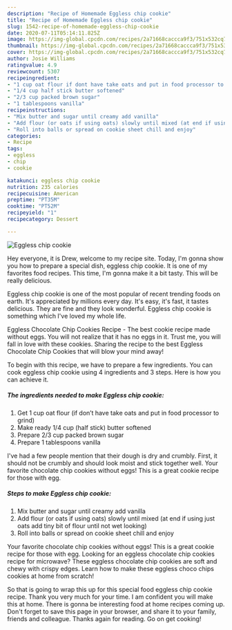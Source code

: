 ```yaml
---
description: "Recipe of Homemade Eggless chip cookie"
title: "Recipe of Homemade Eggless chip cookie"
slug: 1542-recipe-of-homemade-eggless-chip-cookie
date: 2020-07-11T05:14:11.825Z
image: https://img-global.cpcdn.com/recipes/2a71668caccca9f3/751x532cq70/eggless-chip-cookie-recipe-main-photo.jpg
thumbnail: https://img-global.cpcdn.com/recipes/2a71668caccca9f3/751x532cq70/eggless-chip-cookie-recipe-main-photo.jpg
cover: https://img-global.cpcdn.com/recipes/2a71668caccca9f3/751x532cq70/eggless-chip-cookie-recipe-main-photo.jpg
author: Josie Williams
ratingvalue: 4.9
reviewcount: 5307
recipeingredient:
- "1 cup oat flour if dont have take oats and put in food processor to grind"
- "1/4 cup half stick butter softened"
- "2/3 cup packed brown sugar"
- "1 tablespoons vanilla"
recipeinstructions:
- "Mix butter and sugar until creamy add vanilla"
- "Add flour (or oats if using oats) slowly until mixed (at end if using just oats add tiny bit of flour until not wet looking)"
- "Roll into balls or spread on cookie sheet chill and enjoy"
categories:
- Recipe
tags:
- eggless
- chip
- cookie

katakunci: eggless chip cookie 
nutrition: 235 calories
recipecuisine: American
preptime: "PT35M"
cooktime: "PT52M"
recipeyield: "1"
recipecategory: Dessert

---
```



![Eggless chip cookie](https://img-global.cpcdn.com/recipes/2a71668caccca9f3/751x532cq70/eggless-chip-cookie-recipe-main-photo.jpg)

Hey everyone, it is Drew, welcome to my recipe site. Today, I'm gonna show you how to prepare a special dish, eggless chip cookie. It is one of my favorites food recipes. This time, I'm gonna make it a bit tasty. This will be really delicious.

Eggless chip cookie is one of the most popular of recent trending foods on earth. It's appreciated by millions every day. It's easy, it's fast, it tastes delicious. They are fine and they look wonderful. Eggless chip cookie is something which I've loved my whole life.

Eggless Chocolate Chip Cookies Recipe - The best cookie recipe made without eggs. You will not realize that it has no eggs in it. Trust me, you will fall in love with these cookies. Sharing the recipe to the best Eggless Chocolate Chip Cookies that will blow your mind away!


To begin with this recipe, we have to prepare a few ingredients. You can cook eggless chip cookie using 4 ingredients and 3 steps. Here is how you can achieve it.

<!--inarticleads1-->

##### The ingredients needed to make Eggless chip cookie:

1. Get 1 cup oat flour (if don’t have take oats and put in food processor to grind)
1. Make ready 1/4 cup (half stick) butter softened
1. Prepare 2/3 cup packed brown sugar
1. Prepare 1 tablespoons vanilla


I&#39;ve had a few people mention that their dough is dry and crumbly. First, it should not be crumbly and should look moist and stick together well. Your favorite chocolate chip cookies without eggs! This is a great cookie recipe for those with egg. 

<!--inarticleads2-->

##### Steps to make Eggless chip cookie:

1. Mix butter and sugar until creamy add vanilla
1. Add flour (or oats if using oats) slowly until mixed (at end if using just oats add tiny bit of flour until not wet looking)
1. Roll into balls or spread on cookie sheet chill and enjoy


Your favorite chocolate chip cookies without eggs! This is a great cookie recipe for those with egg. Looking for an eggless chocolate chip cookies recipe for microwave? These eggless chocolate chip cookies are soft and chewy with crispy edges. Learn how to make these eggless choco chips cookies at home from scratch! 

So that is going to wrap this up for this special food eggless chip cookie recipe. Thank you very much for your time. I am confident you will make this at home. There is gonna be interesting food at home recipes coming up. Don't forget to save this page in your browser, and share it to your family, friends and colleague. Thanks again for reading. Go on get cooking!
